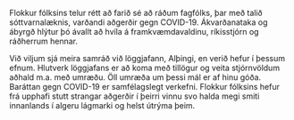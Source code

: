 Flokkur fólksins telur rétt að farið sé að ráðum fagfólks, þar með talið sóttvarnalæknis, varðandi aðgerðir gegn COVID-19. Ákvarðanataka og ábyrgð hlýtur þó ávallt að hvíla á framkvæmdavaldinu, ríkisstjórn og ráðherrum hennar.

Við viljum sjá meira samráð við löggjafann, Alþingi, en verið hefur í þessum efnum. Hlutverk löggjafans er að koma með tillögur og veita stjórnvöldum aðhald m.a. með umræðu. Öll umræða um þessi mál er af hinu góða. Baráttan gegn COVID-19 er samfélagslegt verkefni. Flokkur fólksins hefur frá upphafi stutt strangar aðgerðir í þeirri vinnu svo halda megi smiti innanlands í algeru lágmarki og helst útrýma þeim.